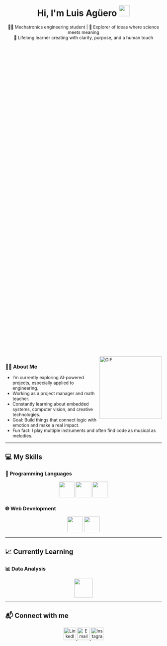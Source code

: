 <h1 align="center">Hi, I'm Luis Agüero <img src="https://media.giphy.com/media/hvRJCLFzcasrR4ia7z/giphy.gif" width="35"></h1>

<p align="center">
  👨‍💻 Mechatronics engineering student | 🤖 Explorer of ideas where science meets meaning  
  <br>
  🌱 Lifelong learner creating with clarity, purpose, and a human touch
</p>

<div style="padding-top: 1000px;">
  <img align="right" alt="GIF" height="200px" src="https://media2.giphy.com/media/v1.Y2lkPTc5MGI3NjExazV5YmRsd3NkeGFsc282bzc0cXM5eWg2aDhyMnZydWZ3dDR0YjIzYiZlcD12MV9pbnRlcm5hbF9naWZfYnlfaWQmY3Q9Zw/qgQUggAC3Pfv687qPC/giphy.gif" />
</div>




### 🙋‍♂️ About Me

- I’m currently exploring AI-powered projects, especially applied to engineering.
- Working as a project manager and math teacher.
- Constantly learning about embedded systems, computer vision, and creative technologies.
- Goal: Build things that connect logic with emotion and make a real impact.
- Fun fact: I play multiple instruments and often find code as musical as melodies.

---

## 💻 My Skills

### 🧠 Programming Languages

<p align="center">
  <img height="50" src="https://www.vectorlogo.zone/logos/python/python-ar21.svg">
  <img height="50" src="https://cloud.google.com/static/cpp/images/cpp-logo.png?hl=es-419">
  <img height="50" src="https://upload.wikimedia.org/wikipedia/commons/thumb/2/21/Matlab_Logo.png/1200px-Matlab_Logo.png">
</p>

### 🌐 Web Development

<p align="center">
  <img height="50" src="https://www.vectorlogo.zone/logos/w3_html5/w3_html5-ar21.svg">
  <img height="50" src="https://1000logos.net/wp-content/uploads/2020/09/CSS-Logo.png">
</p>

---

## 📈 Currently Learning

### 📊 Data Analysis

<p align="center">
  <img height="60" src="https://upload.wikimedia.org/wikipedia/commons/8/87/Sql_data_base_with_logo.png">
  
</p>

---

## 📬 Connect with me

<p align="center">
  <a href="https://www.linkedin.com/in/luis-aguero-0737b5349/" target="_blank">
    <img alt="LinkedIn" height="40" src="https://cdn-icons-png.flaticon.com/512/174/174857.png">
  </a>
  <a href="mailto:lucio4aguero@gmail.com" target="_blank">
    <img alt="Email" height="40" src="https://cdn-icons-png.flaticon.com/512/732/732200.png">
  </a>
  <a href="https://www.instagram.com/lucho_aguero4/" target="_blank">
    <img alt="Instagram" height="40" src="https://upload.wikimedia.org/wikipedia/commons/thumb/9/95/Instagram_logo_2022.svg/1200px-Instagram_logo_2022.svg.png">
  </a>
</p>

<br><br><br>


